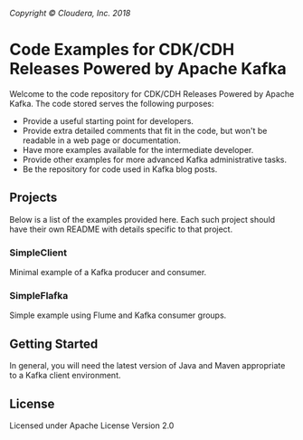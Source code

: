 _Copyright &copy; Cloudera, Inc. 2018_

# Code Examples for CDK/CDH Releases Powered by Apache Kafka

Welcome to the code repository for CDK/CDH Releases Powered by Apache Kafka. The code stored serves the following purposes:

* Provide a useful starting point for developers.
* Provide extra detailed comments that fit in the code, but won't be readable in a web page or documentation.
* Have more examples available for the intermediate developer.
* Provide other examples for more advanced Kafka administrative tasks.
* Be the repository for code used in Kafka blog posts.

## Projects

Below is a list of the examples provided here.  Each such project should have their own README with details specific to that project.

### SimpleClient

Minimal example of a Kafka producer and consumer.

### SimpleFlafka

Simple example using Flume and Kafka consumer groups.

## Getting Started

In general, you will need the latest version of Java and Maven appropriate
to a Kafka client environment.

## License

Licensed under Apache License Version 2.0

